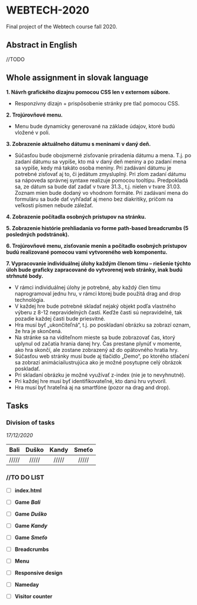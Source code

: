 # WEBTECH-2020
Final project of the Webtech course fall 2020. 
## Abstract in English ##
//TODO


## Whole assignment in slovak language 

**1. Návrh grafického dizajnu pomocou CSS len v externom súbore.**
* Responzívny dizajn + prispôsobenie stránky pre tlač pomocou CSS.

**2. Trojúrovňové menu.** 
* Menu bude dynamicky generované na základe údajov, ktoré budú vložené v poli.

**3. Zobrazenie aktuálneho dátumu s meninami v daný deň.** 
* Súčasťou bude obojsmerné zisťovanie priradenia dátumu a mena. T.j. po zadaní dátumu sa vypíše, kto má v daný deň meniny a po zadaní mena sa vypíše, kedy má takáto osoba meniny. 
Pri zadávaní dátumu je potrebné zisťovať aj to, či jedátum zmysluplný. Pri zlom zadaní dátumu sa nápoveda správnej 
syntaxe realizuje pomocou tooltipu. Predpokladá sa, ze dátum sa bude dať zadať v tvare 31.3., t.j. nielen v tvare 31.03.
Zoznam mien bude dodaný vo vhodnom formáte. Pri zadávaní mena do formuláru sa bude dať
vyhľadať aj meno bez diakritiky, pričom na veľkosti písmen nebude záležať.

**4. Zobrazenie počítadla osobných prístupov na stránku.**

**5. Zobrazenie histórie prehliadania vo forme path-based breadcrumbs (5 posledných podstránok).**

**6. Trojúrovňové menu, zisťovanie menín a počítadlo osobných prístupov budú realizované pomocou
vami vytvoreného web komponentu.**

**7. Vypracovanie individuálnej úlohy každým členom tímu – riešenie týchto úloh bude graficky 
zapracované do vytvorenej web stránky, inak budú strhnuté body.**
 * V rámci individuálnej úlohy je potrebné, aby každý člen tímu naprogramoval jednu hru, v rámci ktorej bude použitá drag and drop technológia.
  * V každej hre bude potrebné skladať nejaký objekt podľa vlastného výberu z 8-12 nepravidelných častí. Keďže časti sú nepravidelné, tak pozadie každej časti bude priesvitné.
  * Hra musí byť „ukončiteľná“, t.j. po poskladaní obrázku sa zobrazí oznam, že hra je skončená.
  * Na stránke sa na viditeľnom mieste sa bude zobrazovať čas, ktorý uplynul od začatia hrania danej hry. Čas prestane plynúť v momente, ako hra skončí, ale zostane zobrazený až do opätovného hratia hry.
  * Súčasťou web stránky musí bude aj tlačidlo „Demo“, po ktorého stlačení sa zobrazí animáciailustrujúca ako je možné posytupne celý obrázok poskladať.
  * Pri skladaní obrázku je možné využívať z-index (nie je to nevyhnutné).
  * Pri každej hre musí byť identifikovateľné, kto danú hru vytvoril.
  * Hra musí byť hrateľná aj na smartfóne (pozor na drag and drop).

## Tasks ##

### Division of tasks ###
*17/12/2020*

Bali| Duško| Kandy| Smeťo| 
| :---: | :---: | :---:|:---:
/////  | /////  | ///// | ///// 

### //TO DO LIST ###
- [ ] **index.html**
- [ ] **Game** ***Bali***
- [ ] **Game** ***Duško***
- [ ] **Game** ***Kandy***
- [ ] **Game** ***Smeťo***
- [ ] **Breadcrumbs**
- [ ] **Menu**
- [ ] **Responsive design**
- [ ] **Nameday** 
- [ ] **Visitor counter**










